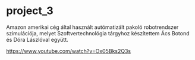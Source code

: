 # project_3

Amazon amerikai cég által használt autómatizált pakoló robotrendszer szimulációja, melyet Szoftvertechnológia tárgyhoz készítettem Ács Botond és Dóra Lászlóval együtt. 

https://www.youtube.com/watch?v=Ox05Bks2Q3s


